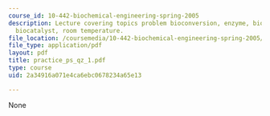 ```yaml
---
course_id: 10-442-biochemical-engineering-spring-2005
description: Lecture covering topics problem bioconversion, enzyme, bioconversion,
  biocatalyst, room temperature.
file_location: /coursemedia/10-442-biochemical-engineering-spring-2005/2a34916a071e4ca6ebc0678234a65e13_practice_ps_qz_1.pdf
file_type: application/pdf
layout: pdf
title: practice_ps_qz_1.pdf
type: course
uid: 2a34916a071e4ca6ebc0678234a65e13

---
```

None